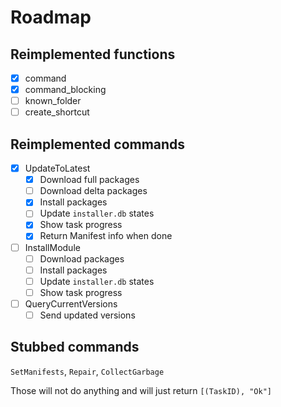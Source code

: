# Roadmap

## Reimplemented functions

- [x] command
- [x] command_blocking
- [ ] known_folder
- [ ] create_shortcut

## Reimplemented commands
- [x] UpdateToLatest
    - [x] Download full packages
    - [ ] Download delta packages
    - [x] Install packages
    - [ ] Update `installer.db` states
    - [x] Show task progress
    - [x] Return Manifest info when done

- [ ] InstallModule
    - [ ] Download packages
    - [ ] Install packages
    - [ ] Update `installer.db` states
    - [ ] Show task progress

- [ ] QueryCurrentVersions
    - [ ] Send updated versions

## Stubbed commands

`SetManifests`, `Repair`, `CollectGarbage`

Those will not do anything and will just return `[(TaskID), "Ok"]`

